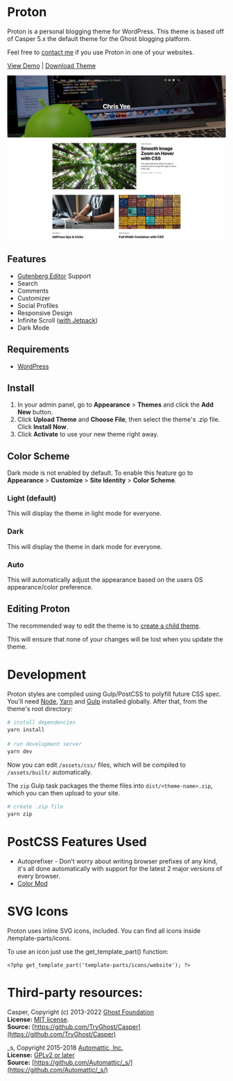 # Proton

Proton is a personal blogging theme for WordPress. This theme is based off of Casper 5.x the default theme for the Ghost blogging platform.

Feel free to [contact me](https://chrisyee.ca/contact/) if you use Proton in one of your websites.

[View Demo](https://chrisyee.ca/) | [Download Theme](https://github.com/christophery/proton/releases)

![Proton Screenshot](screenshot.png?raw=true)

## Features

- [Gutenberg Editor](https://wordpress.org/gutenberg/) Support
- Search
- Comments
- Customizer
- Social Profiles
- Responsive Design
- Infinite Scroll ([with Jetpack](https://jetpack.com/features/design/infinite-scroll/))
- Dark Mode

## Requirements

- [WordPress](http://wordpress.org/)

## Install

1. In your admin panel, go to **Appearance** > **Themes** and click the **Add New** button.
2. Click **Upload Theme** and **Choose File**, then select the theme's .zip file. Click **Install Now**.
3. Click **Activate** to use your new theme right away.

## Color Scheme

Dark mode is not enabled by default. To enable this feature go to **Appearance** > **Customize** > **Site Identity** > **Color Scheme**.

### Light (default)
This will display the theme in light mode for everyone.

### Dark
This will display the theme in dark mode for everyone.

### Auto
This will automatically adjust the appearance based on the users OS appearance/color preference.

## Editing Proton
The recommended way to edit the theme is to [create a child theme](https://developer.wordpress.org/themes/advanced-topics/child-themes/).

This will ensure that none of your changes will be lost when you update the theme.

# Development

Proton styles are compiled using Gulp/PostCSS to polyfill future CSS spec. You'll need [Node](https://nodejs.org/), [Yarn](https://yarnpkg.com/) and [Gulp](https://gulpjs.com) installed globally. After that, from the theme's root directory:

```bash
# install dependencies
yarn install

# run development server
yarn dev
```

Now you can edit `/assets/css/` files, which will be compiled to `/assets/built/` automatically.

The `zip` Gulp task packages the theme files into `dist/<theme-name>.zip`, which you can then upload to your site.

```bash
# create .zip file
yarn zip
```

# PostCSS Features Used

- Autoprefixer - Don't worry about writing browser prefixes of any kind, it's all done automatically with support for the latest 2 major versions of every browser.
- [Color Mod](https://github.com/jonathantneal/postcss-color-mod-function)


# SVG Icons

Proton uses inline SVG icons, included. You can find all icons inside /template-parts/icons.

To use an icon just use the get_template_part() function:

```
<?php get_template_part('template-parts/icons/website'); ?>
```

# Third-party resources:

Casper, Copyright (c) 2013-2022 [Ghost Foundation](https://ghost.org/)  
**License:** [MIT license](https://github.com/TryGhost/Casper/blob/master/LICENSE).  
**Source:** [https://github.com/TryGhost/Casper](https://github.com/TryGhost/Casper)  

_s, Copyright 2015-2018 [Automattic, Inc.](https://automattic.com/)  
**License:** [GPLv2 or later](https://www.gnu.org/licenses/gpl-2.0.html)  
**Source:** [https://github.com/Automattic/_s/](https://github.com/Automattic/_s/)